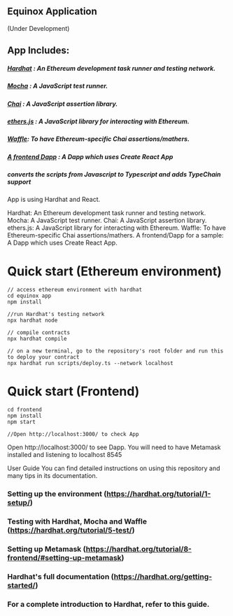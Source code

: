 ## Equinox Application
(Under Development)


## App Includes:

##### [Hardhat](https://hardhat.org/) : An Ethereum development task runner and testing network.
##### [Mocha](https://mochajs.org/) : A JavaScript test runner.
##### [Chai](https://www.chaijs.com/) : A JavaScript assertion library.
##### [ethers.js](https://docs.ethers.io/ethers.js/html/) : A JavaScript library for interacting with Ethereum.
##### [Waffle](https://github.com/EthWorks/Waffle/): To have Ethereum-specific Chai assertions/mathers.
##### [A frontend Dapp](https://github.com/willhennessy/hardhat-react-typechain-template/blob/master/frontend) : A Dapp which uses Create React App
##### converts the scripts from Javascript to Typescript and adds TypeChain support

App is using Hardhat and React.

Hardhat: An Ethereum development task runner and testing network.
Mocha: A JavaScript test runner.
Chai: A JavaScript assertion library.
ethers.js: A JavaScript library for interacting with Ethereum.
Waffle: To have Ethereum-specific Chai assertions/mathers.
A frontend/Dapp for a sample: A Dapp which uses Create React App.

# Quick start (Ethereum environment)

```
// access ethereum environment with hardhat
cd equinox app
npm install

//run Hardhat's testing network
npx hardhat node

// compile contracts
npx hardhat compile

// on a new terminal, go to the repository's root folder and run this to deploy your contract
npx hardhat run scripts/deploy.ts --network localhost

```

# Quick start (Frontend)

```
cd frontend
npm install
npm start

//Open http://localhost:3000/ to check App

```
Open http://localhost:3000/ to see Dapp. You will need to have Metamask installed and listening to localhost 8545

User Guide
You can find detailed instructions on using this repository and many tips in its documentation.

### Setting up the environment (https://hardhat.org/tutorial/1-setup/)<br>
### Testing with Hardhat, Mocha and Waffle (https://hardhat.org/tutorial/5-test/)<br>
### Setting up Metamask (https://hardhat.org/tutorial/8-frontend/#setting-up-metamask)<br>
### Hardhat's full documentation (https://hardhat.org/getting-started/)<br>
### For a complete introduction to Hardhat, refer to this guide.
